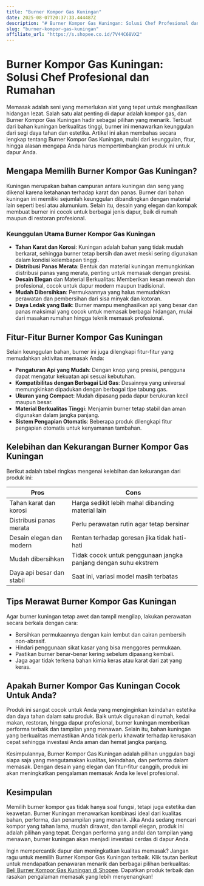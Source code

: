 ```yaml
---
title: "Burner Kompor Gas Kuningan"
date: 2025-08-07T20:37:33.444487Z
description: "# Burner Kompor Gas Kuningan: Solusi Chef Profesional dan Rumahan..."
slug: "burner-kompor-gas-kuningan"
affiliate_url: "https://s.shopee.co.id/7V44C68VX2"
---
```

# Burner Kompor Gas Kuningan: Solusi Chef Profesional dan Rumahan

Memasak adalah seni yang memerlukan alat yang tepat untuk menghasilkan hidangan lezat. Salah satu alat penting di dapur adalah kompor gas, dan Burner Kompor Gas Kuningan hadir sebagai pilihan yang menarik. Terbuat dari bahan kuningan berkualitas tinggi, burner ini menawarkan keunggulan dari segi daya tahan dan estetika. Artikel ini akan membahas secara lengkap tentang Burner Kompor Gas Kuningan, mulai dari keunggulan, fitur, hingga alasan mengapa Anda harus mempertimbangkan produk ini untuk dapur Anda.

## Mengapa Memilih Burner Kompor Gas Kuningan?

Kuningan merupakan bahan campuran antara kuningan dan seng yang dikenal karena ketahanan terhadap karat dan panas. Burner dari bahan kuningan ini memiliki sejumlah keunggulan dibandingkan dengan material lain seperti besi atau alumunium. Selain itu, desain yang elegan dan kompak membuat burner ini cocok untuk berbagai jenis dapur, baik di rumah maupun di restoran profesional.

### Keunggulan Utama Burner Kompor Gas Kuningan

- **Tahan Karat dan Korosi**: Kuningan adalah bahan yang tidak mudah berkarat, sehingga burner tetap bersih dan awet meski sering digunakan dalam kondisi kelembapan tinggi.
- **Distribusi Panas Merata**: Bentuk dan material kuningan memungkinkan distribusi panas yang merata, penting untuk memasak dengan presisi.
- **Desain Elegan** dan Material Berkualitas: Memberikan kesan mewah dan profesional, cocok untuk dapur modern maupun tradisional.
- **Mudah Dibersihkan**: Permukaannya yang halus memudahkan perawatan dan pembersihan dari sisa minyak dan kotoran.
- **Daya Ledak yang Baik**: Burner mampu menghasilkan api yang besar dan panas maksimal yang cocok untuk memasak berbagai hidangan, mulai dari masakan rumahan hingga teknik memasak profesional.

## Fitur-Fitur Burner Kompor Gas Kuningan

Selain keunggulan bahan, burner ini juga dilengkapi fitur-fitur yang memudahkan aktivitas memasak Anda:

- **Pengaturan Api yang Mudah**: Dengan knop yang presisi, pengguna dapat mengatur kekuatan api sesuai kebutuhan.
- **Kompatibilitas dengan Berbagai Lid Gas**: Desainnya yang universal memungkinkan dipadukan dengan berbagai tipe tabung gas.
- **Ukuran yang Compact**: Mudah dipasang pada dapur berukuran kecil maupun besar.
- **Material Berkualitas Tinggi**: Menjamin burner tetap stabil dan aman digunakan dalam jangka panjang.
- **Sistem Pengapian Otomatis**: Beberapa produk dilengkapi fitur pengapian otomatis untuk kenyamanan tambahan.

## Kelebihan dan Kekurangan Burner Kompor Gas Kuningan

Berikut adalah tabel ringkas mengenai kelebihan dan kekurangan dari produk ini:

| **Pros** | **Cons** |
| --- | --- |
| Tahan karat dan korosi | Harga sedikit lebih mahal dibanding material lain |
| Distribusi panas merata | Perlu perawatan rutin agar tetap bersinar |
| Desain elegan dan modern | Rentan terhadap goresan jika tidak hati-hati |
| Mudah dibersihkan | Tidak cocok untuk penggunaan jangka panjang dengan suhu ekstrem |
| Daya api besar dan stabil | Saat ini, variasi model masih terbatas |

## Tips Merawat Burner Kompor Gas Kuningan

Agar burner kuningan tetap awet dan tampil mengilap, lakukan perawatan secara berkala dengan cara:

- Bersihkan permukaannya dengan kain lembut dan cairan pembersih non-abrasif.
- Hindari penggunaan sikat kasar yang bisa menggores permukaan.
- Pastikan burner benar-benar kering sebelum dipasang kembali.
- Jaga agar tidak terkena bahan kimia keras atau karat dari zat yang keras.

## Apakah Burner Kompor Gas Kuningan Cocok Untuk Anda?

Produk ini sangat cocok untuk Anda yang menginginkan keindahan estetika dan daya tahan dalam satu produk. Baik untuk digunakan di rumah, kedai makan, restoran, hingga dapur profesional, burner kuningan memberikan performa terbaik dan tampilan yang menawan. Selain itu, bahan kuningan yang berkualitas memastikan Anda tidak perlu khawatir terhadap kerusakan cepat sehingga investasi Anda aman dan hemat jangka panjang.

Kesimpulannya, Burner Kompor Gas Kuningan adalah pilihan unggulan bagi siapa saja yang mengutamakan kualitas, keindahan, dan performa dalam memasak. Dengan desain yang elegan dan fitur-fitur canggih, produk ini akan meningkatkan pengalaman memasak Anda ke level profesional.

## Kesimpulan

Memilih burner kompor gas tidak hanya soal fungsi, tetapi juga estetika dan keawetan. Burner Kuningan menawarkan kombinasi ideal dari kualitas bahan, performa, dan penampilan yang menarik. Jika Anda sedang mencari kompor yang tahan lama, mudah dirawat, dan tampil elegan, produk ini adalah pilihan yang tepat. Dengan performa yang andal dan tampilan yang menawan, burner kuningan akan menjadi investasi cerdas di dapur Anda.

Ingin mempercantik dapur dan meningkatkan kualitas memasak? Jangan ragu untuk memilih Burner Kompor Gas Kuningan terbaik. Klik tautan berikut untuk mendapatkan penawaran menarik dan berbagai pilihan berkualitas: [Beli Burner Kompor Gas Kuningan di Shopee](https://s.shopee.co.id/7V44C68VX2). Dapatkan produk terbaik dan rasakan pengalaman memasak yang lebih menyenangkan!
